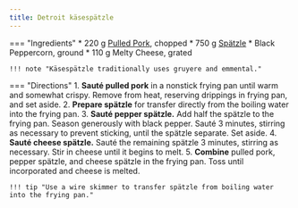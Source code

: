 ```yaml
---
title: Detroit käsespätzle
---
```


=== "Ingredients"
    * 220 g [Pulled Pork](../../pork/pulled-pork.md), chopped
    * 750 g [Spätzle](index.md)
    * Black Peppercorn, ground
    * 110 g Melty Cheese, grated

    !!! note "Käsespätzle traditionally uses gruyere and emmental."

=== "Directions"
    1. **Sauté pulled pork** in a nonstick frying pan until warm and somewhat crispy. Remove from heat, reserving drippings in frying pan, and set aside.
    2. **Prepare spätzle** for transfer directly from the boiling water into the frying pan.
    3. **Sauté pepper spätzle.** Add half the spätzle to the frying pan. Season generously with black pepper. Sauté 3 minutes, stirring as necessary to prevent sticking, until the spätzle separate. Set aside.
    4. **Sauté cheese spätzle.** Sauté the remaining spätzle 3 minutes, stirring as necessary. Stir in cheese until it begins to melt.
    5. **Combine** pulled pork, pepper spätzle, and cheese spätzle in the frying pan. Toss until incorporated and cheese is melted.

    !!! tip "Use a wire skimmer to transfer spätzle from boiling water into the frying pan."
